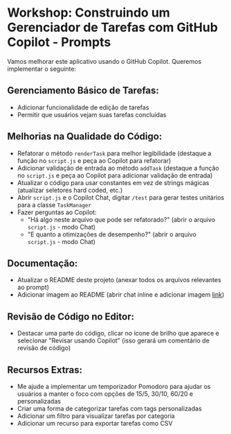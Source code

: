 # Workshop: Construindo um Gerenciador de Tarefas com GitHub Copilot - Prompts

Vamos melhorar este aplicativo usando o GitHub Copilot. Queremos implementar o seguinte:

## Gerenciamento Básico de Tarefas:
- Adicionar funcionalidade de edição de tarefas
- Permitir que usuários vejam suas tarefas concluídas

## Melhorias na Qualidade do Código:
- Refatorar o método `renderTask` para melhor legibilidade (destaque a função no `script.js` e peça ao Copilot para refatorar)
- Adicionar validação de entrada ao método `addTask` (destaque a função no `script.js` e peça ao Copilot para adicionar validação de entrada)
- Atualizar o código para usar constantes em vez de strings mágicas (atualizar seletores hard coded, etc.)
- Abrir `script.js` e o Copilot Chat, digitar `/test` para gerar testes unitários para a classe `TaskManager`
- Fazer perguntas ao Copilot:
    - "Há algo neste arquivo que pode ser refatorado?" (abrir o arquivo `script.js` - modo Chat)
    - "E quanto a otimizações de desempenho?" (abrir o arquivo `script.js` - modo Chat)

## Documentação:
- Atualizar o README deste projeto (anexar todos os arquivos relevantes ao prompt)
- Adicionar imagem ao README (abrir chat inline e adicionar imagem [link](https://github.com/user-attachments/assets/6cde8c43-9510-470e-91c6-6c505f4150e3))

## Revisão de Código no Editor:
- Destacar uma parte do código, clicar no ícone de brilho que aparece e selecionar "Revisar usando Copilot" (isso gerará um comentário de revisão de código)

## Recursos Extras:
- Me ajude a implementar um temporizador Pomodoro para ajudar os usuários a manter o foco com opções de 15/5, 30/10, 60/20 e personalizadas
- Criar uma forma de categorizar tarefas com tags personalizadas
- Adicionar um filtro para visualizar tarefas por categoria
- Adicionar um recurso para exportar tarefas como CSV
